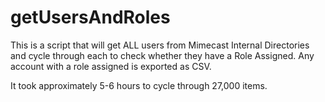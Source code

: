 # getUsersAndRoles
This is a script that will get ALL users from Mimecast Internal Directories and cycle through each to check whether they have a Role Assigned. Any account with a role assigned is exported as CSV.

It took approximately 5-6 hours to cycle through 27,000 items.
